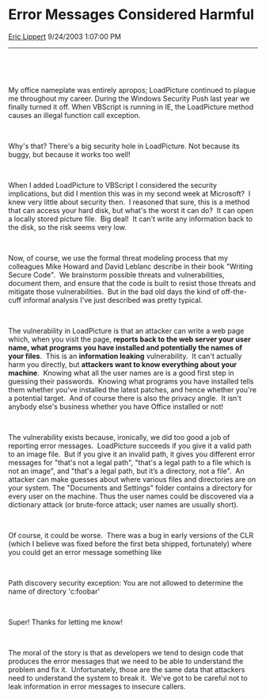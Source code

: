 # Error Messages Considered Harmful

[Eric Lippert](https://social.msdn.microsoft.com/profile/Eric%20Lippert) 9/24/2003 1:07:00 PM

-----

 

 

 

 

My office nameplate was entirely apropos; LoadPicture continued to plague me throughout my career. During the Windows Security Push last year we finally turned it off. When VBScript is running in IE, the LoadPicture method causes an illegal function call exception.   

 

 

Why's that? There's a big security hole in LoadPicture. Not because its buggy, but because it works too well\!   

 

 

When I added LoadPicture to VBScript I considered the security implications, but did I mention this was in my second week at Microsoft?  I knew very little about security then.  I reasoned that sure, this is a method that can access your hard disk, but what's the worst it can do?  It can open a locally stored picture file.  Big deal\!  It can't write any information back to the disk, so the risk seems very low.

 

 

Now, of course, we use the formal threat modeling process that my colleagues Mike Howard and David Leblanc describe in their book "Writing Secure Code".  We brainstorm possible threats and vulnerabilities, document them, and ensure that the code is built to resist those threats and mitigate those vulnerabilities.  But in the bad old days the kind of off-the-cuff informal analysis I've just described was pretty typical.

 

 

The vulnerability in LoadPicture is that an attacker can write a web page which, when you visit the page, **reports back to the web server your user name, what programs you have installed and potentially the names of your files**.  This is an **information leaking** vulnerability.  It can't actually harm you directly, but **attackers want to know everything about your machine**.  Knowing what all the user names are is a good first step in guessing their passwords.  Knowing what programs you have installed tells them whether you've installed the latest patches, and hence whether you're a potential target.  And of course there is also the privacy angle.  It isn't anybody else's business whether you have Office installed or not\!

 

 

The vulnerability exists because, ironically, we did too good a job of reporting error messages.  LoadPicture succeeds if you give it a valid path to an image file.  But if you give it an invalid path, it gives you different error messages for "that's not a legal path", "that's a legal path to a file which is not an image", and "that's a legal path, but it’s a directory, not a file".  An attacker can make guesses about where various files and directories are on your system. The "Documents and Settings" folder contains a directory for every user on the machine. Thus the user names could be discovered via a dictionary attack (or brute-force attack; user names are usually short). 

 

 

Of course, it could be worse.  There was a bug in early versions of the CLR (which I believe was fixed before the first beta shipped, fortunately) where you could get an error message something like

 

 

Path discovery security exception: You are not allowed to determine the name of directory 'c:foobar'

 

 

Super\! Thanks for letting me know\!

 

 

The moral of the story is that as developers we tend to design code that produces the error messages that we need to be able to understand the problem and fix it.  Unfortunately, those are the same data that attackers need to understand the system to break it.  We've got to be careful not to leak information in error messages to insecure callers.

